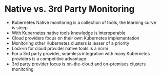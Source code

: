 # Native vs. 3rd Party Monitoring

* Kubernetes Native monitoring is a collection of tools, the learning curve is steep
* With Kubernetes native tools knowledge is interoperable
* Cloud providers focus on their own Kubernetes implementation
* Monitoring other Kubernetes clusters is lesser of a priority
* Lock-in for cloud provider native tools is a norm
* For a 3rd party provider, seamless integration with many Kubernetes providers is a competitive advantage
* 3rd party provider focus is on-the-cloud and on-premises clusters monitoring

